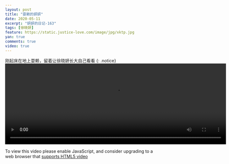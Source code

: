 ```yaml
---
layout: post
title: "耍赖的妍妍"
date: 2020-05-11
excerpt: "妍妍的日记-163"
tags: [徐晓妍]
feature: https://static.justice-love.com/image/jpg/xktp.jpg
yan: true
comments: true
video: true
---
```

刚起床在地上耍赖，留着让徐晓妍长大自己看看
{: .notice}
<video id="my-video" class="video-js vjs-16-9 clipboard" controls preload="auto" width="722" height="264" data-setup="{}">
    <source src="{{ site.staticUrl }}/yanyan/video/zaoshangnaopiqi2.mp4" type='video/mp4'>
    <p class="vjs-no-js">
      To view this video please enable JavaScript, and consider upgrading to a web browser that
      <a href="http://videojs.com/html5-video-support/" target="_blank">supports HTML5 video</a>
    </p>
</video>


